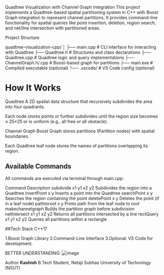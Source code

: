 Quadtree Visualization with Channel Graph Integration
This project implements a Quadtree-based spatial partitioning system in C++ with Boost Graph integration to represent channel partitions. It provides command-line functionality for spatial queries like point insertion, deletion, region search, and net/line intersection with partitioned areas.

 Project Structure

quadtree-visualization-cpp/
│
├── main.cpp               # CLI interface for interacting with Quadtree
├── Quadtree.h             # Structures and class declarations
├── Quadtree.cpp           # Quadtree logic and query implementations
├── ChannelGraph.h/.cpp    # Boost-based graph for partitions
├── main.exe               # Compiled executable (optional)
└── .vscode/               # VS Code config (optional)
# How It Works
 Quadtree
A 2D spatial data structure that recursively subdivides the area into four quadrants.

Each node stores points or further subdivides until the region size becomes ≤ 25×25 or is uniform (e.g., all free or all obstacle).

 Channel Graph
Boost Graph stores partitions (Partition nodes) with spatial boundaries.

Each Quadtree leaf node stores the names of partitions overlapping its region.


 ## Available Commands
All commands are executed via terminal through main.cpp:

Command	Description
subdivide x1 y1 x2 y2	Subdivides the region into a Quadtree
insertPoint x y	Inserts a point into the Quadtree
searchPoint x y	Searches the region containing the point
deletePoint x y	Deletes the point (if in a leaf node)
pathtoroot x y	Prints path from the leaf node to root
makechannelgraph	Builds the partition graph before subdivision
netIntersect x1 y1 x2 y2	Returns all partitions intersected by a line
rectQuery x1 y1 x2 y2	Queries all partitions within a rectangle

##Tech Stack
C++17

1.Boost Graph Library
2.Command-Line Interface
3.Optional: VS Code for development.

BETTER UNDERSTANDING:
![image](https://github.com/user-attachments/assets/a5fcd8b3-dc1c-4e25-ac3a-753bc96c267c)

Author
**Kashish**
B.Tech Student, Netaji Subhas University of Technology (NSUT)


